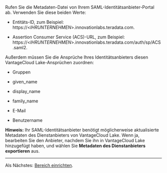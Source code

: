 Rufen Sie die Metadaten-Datei von Ihrem SAML-Identitätsanbieter-Portal ab. Verwenden Sie diese beiden Werte:

-   Entitäts-ID, zum Beispiel: https://\<*IHRUNTERNEHMEN*\>.innovationlabs.teradata.com.

-   Assertion Consumer Service (ACS)-URL, zum Beispiel: https://\<*IHRUNTERNEHMEN*\>.innovationlabs.teradata.com/auth/sp/ACS.saml2.

Außerdem müssen Sie die Ansprüche Ihres Identitätsanbieters diesen VantageCloud Lake-Ansprüchen zuordnen:

-   Gruppen

-   given\_name

-   display\_name

-   family\_name

-   E-Mail

-   Benutzername

**Hinweis:** Ihr SAML-Identitätsanbieter benötigt möglicherweise aktualisierte Metadaten des Dienstanbieters von VantageCloud Lake. Wenn ja, bearbeiten Sie den Anbieter, nachdem Sie ihn in VantageCloud Lake hinzugefügt haben, und wählen Sie **Metadaten des Dienstanbieters exportieren** aus.

------------------------------------------------------------------------

Als Nächstes: [Bereich einrichten](ruf1680184116601.md).
